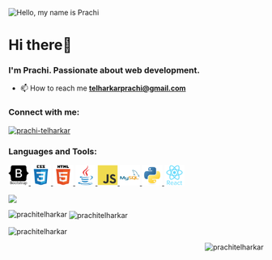 ![Hello, my name is Prachi](https://user-images.githubusercontent.com/111901109/235492640-86aa5c57-4b8c-41b4-a535-bf3042a67d71.gif)

<h1 align="start">Hi there👋</h1>
<h3 align="start">I'm Prachi. Passionate about web development.</h3>


- 📫 How to reach me **telharkarprachi@gmail.com**

<h3 align="left">Connect with me:</h3>
<p align="left">
<a href="https://linkedin.com/in/prachi-telharkar" target="blank"><img align="center" src="https://raw.githubusercontent.com/rahuldkjain/github-profile-readme-generator/master/src/images/icons/Social/linked-in-alt.svg" alt="prachi-telharkar" height="30" width="40" /></a>
</p>

<h3 align="left">Languages and Tools:</h3>
<p align="left"> <a href="https://getbootstrap.com" target="_blank" rel="noreferrer"> <img src="https://raw.githubusercontent.com/devicons/devicon/master/icons/bootstrap/bootstrap-plain-wordmark.svg" alt="bootstrap" width="40" height="40"/> </a> <a href="https://www.w3schools.com/css/" target="_blank" rel="noreferrer"> <img src="https://raw.githubusercontent.com/devicons/devicon/master/icons/css3/css3-original-wordmark.svg" alt="css3" width="40" height="40"/> </a> <a href="https://www.w3.org/html/" target="_blank" rel="noreferrer"> <img src="https://raw.githubusercontent.com/devicons/devicon/master/icons/html5/html5-original-wordmark.svg" alt="html5" width="40" height="40"/> </a> <a href="https://www.java.com" target="_blank" rel="noreferrer"> <img src="https://raw.githubusercontent.com/devicons/devicon/master/icons/java/java-original.svg" alt="java" width="40" height="40"/> </a> <a href="https://developer.mozilla.org/en-US/docs/Web/JavaScript" target="_blank" rel="noreferrer"> <img src="https://raw.githubusercontent.com/devicons/devicon/master/icons/javascript/javascript-original.svg" alt="javascript" width="40" height="40"/> </a> <a href="https://www.mysql.com/" target="_blank" rel="noreferrer"> <img src="https://raw.githubusercontent.com/devicons/devicon/master/icons/mysql/mysql-original-wordmark.svg" alt="mysql" width="40" height="40"/> </a> <a href="https://www.python.org" target="_blank" rel="noreferrer"> <img src="https://raw.githubusercontent.com/devicons/devicon/master/icons/python/python-original.svg" alt="python" width="40" height="40"/> </a> <a href="https://reactjs.org/" target="_blank" rel="noreferrer"> <img src="https://raw.githubusercontent.com/devicons/devicon/master/icons/react/react-original-wordmark.svg" alt="react" width="40" height="40"/> </a> </p>
<img align="center" src="https://github-readme-stats.vercel.app/api?username=prachitelharkar&show_icons=true&count_private=true&theme=radical&include_all_commits=true" />
<p><img align="left" src="https://github-readme-stats.vercel.app/api/top-langs?username=prachitelharkar&show_icons=true&locale=en&layout=compact" alt="prachitelharkar" /></p>

<p>&nbsp;<img align="center" src="https://github-readme-stats.vercel.app/api?username=prachitelharkar&show_icons=true&locale=en" alt="prachitelharkar" /></p>

<p><img align="center" src="https://github-readme-streak-stats.herokuapp.com/?user=prachitelharkar&" alt="prachitelharkar" /></p>
<p align="right"> <img src="https://komarev.com/ghpvc/?username=prachitelharkar&label=Profile%20views&color=0e75b6&style=flat" alt="prachitelharkar" /> </p>

